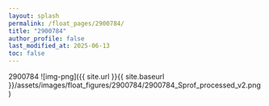 ```yaml
---
layout: splash
permalink: /float_pages/2900784/
title: "2900784"
author_profile: false
last_modified_at: 2025-06-13
toc: false
---
```

 
2900784
![img-png]({{ site.url }}{{ site.baseurl }}/assets/images/float_figures/2900784/2900784_Sprof_processed_v2.png)